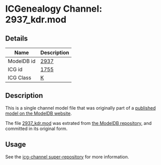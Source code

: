 # ICGenealogy Channel: 2937\_kdr.mod

## Details

Name | Description
---- | -----------
ModelDB id | [2937](http://senselab.med.yale.edu/ModelDB/ShowModel.cshtml?model=2937)
ICG id | [1755](http://icg.neurotheory.ox.ac.uk/channels/1/1755)
ICG Class | [K](http://icg.neurotheory.ox.ac.uk/channels/1)

## Description

This is a single channel model file that was originally part of a [published model on the ModelDB website](http://senselab.med.yale.edu/mModelDB/ShowModel.cshtml?model=2937).

The file [2937\_kdr.mod](2937_kdr.mod) was extrated from [the ModelDB repository](http://senselab.med.yale.edu/ModelDB/ShowModel.cshtml?model=2937), and committed in its original form.

## Usage

See the [icg-channel super-repository](https://github.com/icgenealogy/icg-channels) for more information.